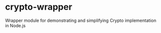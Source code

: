 crypto-wrapper
==============

Wrapper module for demonstrating and simplifying Crypto implementation in Node.js
